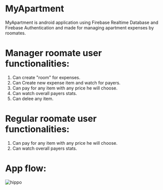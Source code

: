 # MyApartment
MyApartment is android application using Firebase Realtime Database and Firebase Authentication and made for managing apartment expenses by roomates.

# Manager roomate user functionalities:
1. Can create "room" for expenses.
2. Can Create new expense item and watch for payers.
3. Can pay for any item with any price he will choose.
4. Can watch overall payers stats.
5. Can delee any item.

# Regular roomate user functionalities:
1. Can pay for any item with any price he will choose.
2. Can watch overall payers stats.

# App flow:
![hippo](https://media.giphy.com/media/0CEYkRlYzFSlGGnIiE/giphy.gif)
